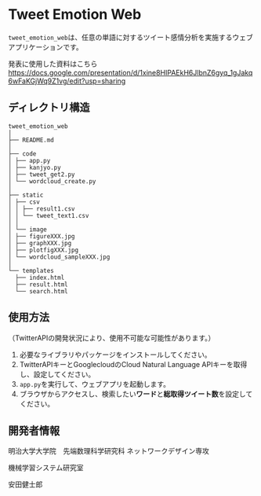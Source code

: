 # Tweet Emotion Web

`tweet_emotion_web`は、任意の単語に対するツイート感情分析を実施するウェブアプリケーションです。

発表に使用した資料はこちら https://docs.google.com/presentation/d/1xine8HIPAEkH6JlbnZ6gyq_1gJakq6wFaKGjWq9Z1vg/edit?usp=sharing


## ディレクトリ構造
```
tweet_emotion_web
│
├── README.md
│
├── code
│ ├── app.py
│ ├── kanjyo.py
│ ├── tweet_get2.py
│ └── wordcloud_create.py
│
├── static
│ ├── csv
│ │ ├── result1.csv
│ │ └── tweet_text1.csv
│ │
│ └── image
│ ├── figureXXX.jpg
│ ├── graphXXX.jpg
│ ├── plotfigXXX.jpg
│ └── wordcloud_sampleXXX.jpg
│
└── templates
  ├── index.html
  ├── result.html
  └── search.html
```


## 使用方法

（TwitterAPIの開発状況により、使用不可能な可能性があります。）

1. 必要なライブラリやパッケージをインストールしてください。
2. TwitterAPIキーとGooglecloudのCloud Natural Language APIキーを取得し、設定してください。
3. `app.py`を実行して、ウェブアプリを起動します。
4. ブラウザからアクセスし、検索したい**ワード**と**総取得ツイート数**を設定してください。

## 開発者情報

明治大学大学院　先端数理科学研究科 ネットワークデザイン専攻

機械学習システム研究室　

安田健士郎

